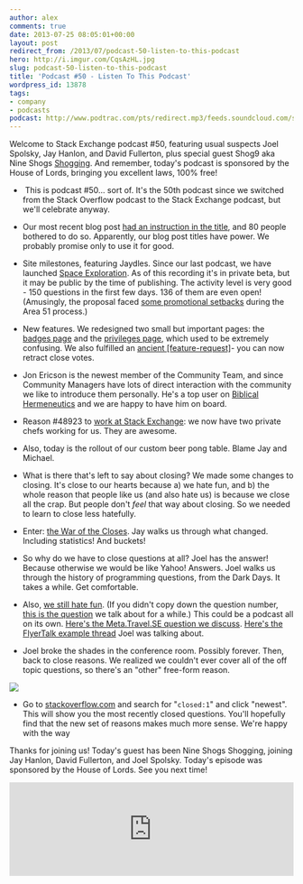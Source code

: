 ```yaml
---
author: alex
comments: true
date: 2013-07-25 08:05:01+00:00
layout: post
redirect_from: /2013/07/podcast-50-listen-to-this-podcast
hero: http://i.imgur.com/CqsAzHL.jpg
slug: podcast-50-listen-to-this-podcast
title: 'Podcast #50 - Listen To This Podcast'
wordpress_id: 13878
tags:
- company
- podcasts
podcast: http://www.podtrac.com/pts/redirect.mp3/feeds.soundcloud.com/stream/102518231-stack-exchange-stack-exchange-podcast-50.mp3
---
```


Welcome to Stack Exchange podcast #50, featuring usual suspects Joel Spolsky, Jay Hanlon, and David Fullerton, plus special guest Shog9 aka Nine Shogs [Shogging](http://dictionary.reference.com/browse/shogging). And remember, today's podcast is sponsored by the House of Lords, bringing you excellent laws, 100% free!
	
*  This is podcast #50… sort of. It's the 50th podcast since we switched from the Stack Overflow podcast to the Stack Exchange podcast, but we'll celebrate anyway.


* Our most recent blog post [had an instruction in the title](http://blog.stackoverflow.com/2013/07/say-hi-to-nine-of-our-newest-newbies/), and 80 people bothered to do so. Apparently, our blog post titles have power. We probably promise only to use it for good.


* Site milestones, featuring Jaydles. Since our last podcast, we have launched [Space Exploration](http://space.stackexchange.com/). As of this recording it's in private beta, but it may be public by the time of publishing. The activity level is very good - 150 questions in the first few days. 136 of them are even open! (Amusingly, the proposal faced [some promotional setbacks](http://discuss.area51.stackexchange.com/questions/11018/space-exploration-proposal-promotion-deleted-because-of-area-51-connection) during the Area 51 process.)


* New features. We redesigned two small but important pages: the [badges page](http://stackoverflow.com/help/badges) and the [privileges page](http://stackoverflow.com/help/privileges), which used to be extremely confusing. We also fulfilled an [ancient [feature-request]](http://meta.stackoverflow.com/q/915/165581)- you can now retract close votes.


* Jon Ericson is the newest member of the Community Team, and since Community Managers have lots of direct interaction with the community we like to introduce them personally. He's a top user on [Biblical Hermeneutics](http://hermeneutics.stackexchange.com/users/68/jon-ericson) and we are happy to have him on board.


* Reason #48923 to [work at Stack Exchange](http://stackexchange.com/about/hiring): we now have two private chefs working for us. They are awesome.


* Also, today is the rollout of our custom beer pong table. Blame Jay and Michael.


* What is there that's left to say about closing? We made some changes to closing. It's close to our hearts because a) we hate fun, and b) the whole reason that people like us (and also hate us) is because we close all the crap. But people don't _feel_ that way about closing. So we needed to learn to close less hatefully.


* Enter: [the War of the Closes](http://blog.stackoverflow.com/2013/06/the-war-of-the-closes/). Jay walks us through what changed. Including statistics! And buckets!


* So why do we have to close questions at all? Joel has the answer! Because otherwise we would be like Yahoo! Answers. Joel walks us through the history of programming questions, from the Dark Days. It takes a while. Get comfortable.


* Also, [we still hate fun](http://blog.stackoverflow.com/2010/01/stack-overflow-where-we-hate-fun/). (If you didn't copy down the question number, [this is the question](http://stackoverflow.com/questions/953714/face-recognition-library) we talk about for a while.) This could be a podcast all on its own. [Here's the Meta.Travel.SE question we discuss](http://meta.travel.stackexchange.com/questions/13/localized-questions). [Here's the FlyerTalk example thread](http://www.flyertalk.com/forum/manufactured-spending/1455542-pin-available-now-visa-mc-prepaid-debit-cards.html) Joel was talking about.


* Joel broke the shades in the conference room. Possibly forever. Then, back to close reasons. We realized we couldn't ever cover all of the off topic questions, so there's an "other" free-form reason.


[![](http://i.imgur.com/CqsAzHL.jpg)](http://imgur.com/CqsAzHL)

	
* Go to [stackoverflow.com](http://stackoverflow.com/) and search for "`closed:1`" and click "newest". This will show you the most recently closed questions. You'll hopefully find that the new set of reasons makes much more sense. We're happy with the way


Thanks for joining us! Today's guest has been Nine Shogs Shogging, joining Jay Hanlon, David Fullerton, and Joel Spolsky. Today's episode was sponsored by the House of Lords. See you next time!


<iframe width="100%" height="166" scrolling="no" frameborder="no" src="https://w.soundcloud.com/player/?url=https%3A//api.soundcloud.com/tracks/102518231&amp;color=ff5500&amp;auto_play=false&amp;hide_related=false&amp;show_comments=true&amp;show_user=true&amp;show_reposts=false"></iframe>
